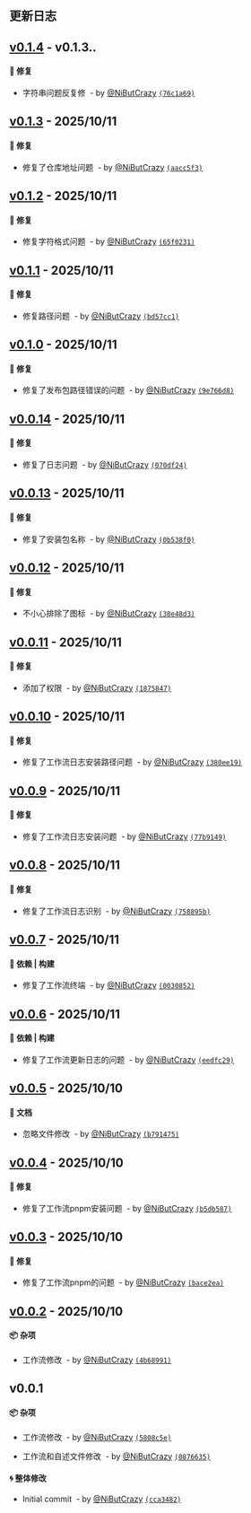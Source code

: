 ## 更新日志

## [v0.1.4](https://github.com/NiButCrazy/TaiJi-Ai-client/compare/v0.1.3...v0.1.4) -  v0.1.3..

#### :bug: 修复

-  字符串问题反复修 &nbsp;- by [@NiButCrazy](https://github.com/NiButCrazy) [`(76c1a69)`](https://github.com/NiButCrazy/TaiJi-Ai-client/commit/76c1a690851f502ee80c8c1158144a6c97dd9e7f)

## [v0.1.3](https://github.com/NiButCrazy/TaiJi-Ai-client/compare/v0.1.2...v0.1.3) -  2025/10/11 

#### :bug: 修复

-  修复了仓库地址问题 &nbsp;- by [@NiButCrazy](https://github.com/NiButCrazy) [`(aacc5f3)`](https://github.com/NiButCrazy/TaiJi-Ai-client/commit/aacc5f3ae816ef75a2a0721f309a8170231550a8)

## [v0.1.2](https://github.com/NiButCrazy/TaiJi-Ai-client/compare/v0.1.1...v0.1.2) -  2025/10/11 

#### :bug: 修复

-  修复字符格式问题 &nbsp;- by [@NiButCrazy](https://github.com/NiButCrazy) [`(65f0231)`](https://github.com/NiButCrazy/TaiJi-Ai-client/commit/65f0231109b0349cf1fcdf225bb7f830b29d236c)

## [v0.1.1](https://github.com/NiButCrazy/TaiJi-Ai-client/compare/v0.1.0...v0.1.1) -  2025/10/11 

#### :bug: 修复

-  修复路径问题 &nbsp;- by [@NiButCrazy](https://github.com/NiButCrazy) [`(bd57cc1)`](https://github.com/NiButCrazy/TaiJi-Ai-client/commit/bd57cc17a9f50344224bc96a2952100185914d77)

## [v0.1.0](https://github.com/NiButCrazy/TaiJi-Ai-client/compare/v0.0.14...v0.1.0) -  2025/10/11 

#### :bug: 修复

-  修复了发布包路径错误的问题 &nbsp;- by [@NiButCrazy](https://github.com/NiButCrazy) [`(9e766d8)`](https://github.com/NiButCrazy/TaiJi-Ai-client/commit/9e766d80954bf6d4aa784df2f263f2acdff88e7f)

## [v0.0.14](https://github.com/NiButCrazy/TaiJi-Ai-client/compare/v0.0.13...v0.0.14) -  2025/10/11 

#### :bug: 修复

-  修复了日志问题 &nbsp;- by [@NiButCrazy](https://github.com/NiButCrazy) [`(070df24)`](https://github.com/NiButCrazy/TaiJi-Ai-client/commit/070df2433140f01aa76e26ac88efe7521dab8f0e)

## [v0.0.13](https://github.com/NiButCrazy/TaiJi-Ai-client/compare/v0.0.12...v0.0.13) -  2025/10/11 

#### :bug: 修复

-  修复了安装包名称 &nbsp;- by [@NiButCrazy](https://github.com/NiButCrazy) [`(0b538f0)`](https://github.com/NiButCrazy/TaiJi-Ai-client/commit/0b538f04a7192a3cc015a782223c8066c6e74155)

## [v0.0.12](https://github.com/NiButCrazy/TaiJi-Ai-client/compare/v0.0.11...v0.0.12) -  2025/10/11 

#### :bug: 修复

-  不小心排除了图标 &nbsp;- by [@NiButCrazy](https://github.com/NiButCrazy) [`(38e48d3)`](https://github.com/NiButCrazy/TaiJi-Ai-client/commit/38e48d321d8ad754ac1c6ba71a76076a7e3e5e44)

## [v0.0.11](https://github.com/NiButCrazy/TaiJi-Ai-client/compare/v0.0.10...v0.0.11) -  2025/10/11 

#### :bug: 修复

-  添加了权限 &nbsp;- by [@NiButCrazy](https://github.com/NiButCrazy) [`(1875847)`](https://github.com/NiButCrazy/TaiJi-Ai-client/commit/1875847d51d2bfb8413a39fc64f4bbfca9cc7623)

## [v0.0.10](https://github.com/NiButCrazy/TaiJi-Ai-client/compare/v0.0.9...v0.0.10) -  2025/10/11 

#### :bug: 修复

-  修复了工作流日志安装路径问题 &nbsp;- by [@NiButCrazy](https://github.com/NiButCrazy) [`(380ee19)`](https://github.com/NiButCrazy/TaiJi-Ai-client/commit/380ee19b1a1f2a39136adb29552cbd44570cf0b7)

## [v0.0.9](https://github.com/NiButCrazy/TaiJi-Ai-client/compare/v0.0.8...v0.0.9) -  2025/10/11 

#### :bug: 修复

-  修复了工作流日志安装问题 &nbsp;- by [@NiButCrazy](https://github.com/NiButCrazy) [`(77b9149)`](https://github.com/NiButCrazy/TaiJi-Ai-client/commit/77b9149792464e8b3eca4f611e0dfa18590a50e1)

## [v0.0.8](https://github.com/NiButCrazy/TaiJi-Ai-client/compare/v0.0.7...v0.0.8) -  2025/10/11 

#### :bug: 修复

-  修复了工作流日志识别 &nbsp;- by [@NiButCrazy](https://github.com/NiButCrazy) [`(758895b)`](https://github.com/NiButCrazy/TaiJi-Ai-client/commit/758895b95902d52525f5c51097a06e36c47ca3d5)

## [v0.0.7](https://github.com/NiButCrazy/TaiJi-Ai-client/compare/v0.0.6...v0.0.7) -  2025/10/11 

#### :wrench: 依赖 | 构建

-  修复了工作流终端 &nbsp;- by [@NiButCrazy](https://github.com/NiButCrazy) [`(0030852)`](https://github.com/NiButCrazy/TaiJi-Ai-client/commit/00308521318cef62d3aafbdb39f3d6ccc2102da4)

## [v0.0.6](https://github.com/NiButCrazy/TaiJi-Ai-client/compare/v0.0.5...v0.0.6) -  2025/10/11 

#### :wrench: 依赖 | 构建

-  修复了工作流更新日志的问题 &nbsp;- by [@NiButCrazy](https://github.com/NiButCrazy) [`(eedfc29)`](https://github.com/NiButCrazy/TaiJi-Ai-client/commit/eedfc29daf711b3b0545f887d71dc7649e9a204f)

## [v0.0.5](https://github.com/NiButCrazy/TaiJi-Ai-client/compare/v0.0.4...v0.0.5) -  2025/10/10 

#### :book: 文档

-  忽略文件修改 &nbsp;- by [@NiButCrazy](https://github.com/NiButCrazy) [`(b791475)`](https://github.com/NiButCrazy/TaiJi-Ai-client/commit/b7914750afac5a9e572994e80b44eace9de4fc3c)

## [v0.0.4](https://github.com/NiButCrazy/TaiJi-Ai-client/compare/v0.0.3...v0.0.4) -  2025/10/10 

#### :bug: 修复

-  修复了工作流pnpm安装问题 &nbsp;- by [@NiButCrazy](https://github.com/NiButCrazy) [`(b5db587)`](https://github.com/NiButCrazy/TaiJi-Ai-client/commit/b5db5878dedce1515b07ad5365871e8bd40b0f5b)

## [v0.0.3](https://github.com/NiButCrazy/TaiJi-Ai-client/compare/v0.0.2...v0.0.3) -  2025/10/10 

#### :bug: 修复

-  修复了工作流pnpm的问题 &nbsp;- by [@NiButCrazy](https://github.com/NiButCrazy) [`(bace2ea)`](https://github.com/NiButCrazy/TaiJi-Ai-client/commit/bace2ea704768ed65ebd80695e9581bfcc2c2371)

## [v0.0.2](https://github.com/NiButCrazy/TaiJi-Ai-client/compare/v0.0.1...v0.0.2) -  2025/10/10 

#### :package: 杂项

-  工作流修改 &nbsp;- by [@NiButCrazy](https://github.com/NiButCrazy) [`(4b68991)`](https://github.com/NiButCrazy/TaiJi-Ai-client/commit/4b689915aada6fda1a13336fbcf06bd50a85c212)

## v0.0.1

#### :package: 杂项

-  工作流修改 &nbsp;- by [@NiButCrazy](https://github.com/NiButCrazy) [`(5808c5e)`](https://github.com/NiButCrazy/TaiJi-Ai-client/commit/5808c5e524e7d726410c0c064ea4e24bd16cd2ba)

-  工作流和自述文件修改 &nbsp;- by [@NiButCrazy](https://github.com/NiButCrazy) [`(0876635)`](https://github.com/NiButCrazy/TaiJi-Ai-client/commit/0876635d88a050fd759b6eacdd5463cf2508d844)

#### :cyclone: 整体修改

- Initial commit &nbsp;- by [@NiButCrazy](https://github.com/NiButCrazy) [`(cca3482)`](https://github.com/NiButCrazy/TaiJi-Ai-client/commit/cca34823d5377d9d9b54d4e397d3ffaccb387187)
